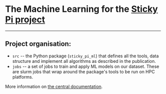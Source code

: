 # The Machine Learning for the [Sticky Pi project](https://sticky-pi.github.io)

--------------------------------
## Project organisation:

* `src` -- the Python package (`sticky_pi_ml`) that defines all the tools, data structure and implement all algorithms as described in the publication.
* `jobs` -- a set of jobs to train and apply ML models on our dataset. These are slurm jobs that wrap around the package's tools to be run on HPC platforms.

More information on [the central documentation](https://doc.sticky-pi.com/ml.html).